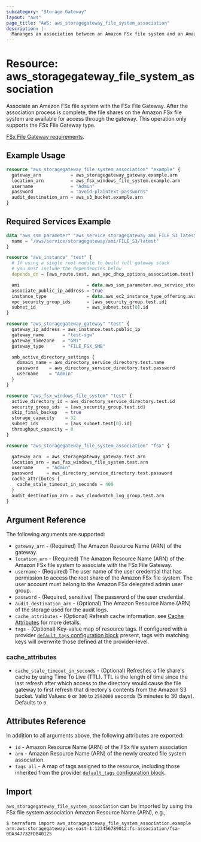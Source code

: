 ```yaml
---
subcategory: "Storage Gateway"
layout: "aws"
page_title: "AWS: aws_storagegateway_file_system_association"
description: |-
  Mananges an association between an Amazon FSx file system and an Amazon FSx File Gateway.
---
```


# Resource: aws_storagegateway_file_system_association

Associate an Amazon FSx file system with the FSx File Gateway. After the association process is complete, the file shares on the Amazon FSx file system are available for access through the gateway. This operation only supports the FSx File Gateway type.

[FSx File Gateway requirements](https://docs.aws.amazon.com/filegateway/latest/filefsxw/Requirements.html).

## Example Usage

```terraform
resource "aws_storagegateway_file_system_association" "example" {
  gateway_arn           = aws_storagegateway_gateway.example.arn
  location_arn          = aws_fsx_windows_file_system.example.arn
  username              = "Admin"
  password              = "avoid-plaintext-passwords"
  audit_destination_arn = aws_s3_bucket.example.arn
}
```

## Required Services Example

```terraform
data "aws_ssm_parameter" "aws_service_storagegateway_ami_FILE_S3_latest" {
  name = "/aws/service/storagegateway/ami/FILE_S3/latest"
}

resource "aws_instance" "test" {
  # If using a single root module to build full gateway stack
  # you must include the dependencies below
  depends_on = [aws_route.test, aws_vpc_dhcp_options_association.test]

  ami                         = data.aws_ssm_parameter.aws_service_storagegateway_ami_FILE_S3_latest.value
  associate_public_ip_address = true
  instance_type               = data.aws_ec2_instance_type_offering.available.instance_type
  vpc_security_group_ids      = [aws_security_group.test.id]
  subnet_id                   = aws_subnet.test[0].id
}

resource "aws_storagegateway_gateway" "test" {
  gateway_ip_address = aws_instance.test.public_ip
  gateway_name       = "test-sgw"
  gateway_timezone   = "GMT"
  gateway_type       = "FILE_FSX_SMB"

  smb_active_directory_settings {
    domain_name = aws_directory_service_directory.test.name
    password    = aws_directory_service_directory.test.password
    username    = "Admin"
  }
}

resource "aws_fsx_windows_file_system" "test" {
  active_directory_id = aws_directory_service_directory.test.id
  security_group_ids  = [aws_security_group.test.id]
  skip_final_backup   = true
  storage_capacity    = 32
  subnet_ids          = [aws_subnet.test[0].id]
  throughput_capacity = 8
}

resource "aws_storagegateway_file_system_association" "fsx" {

  gateway_arn  = aws_storagegateway_gateway.test.arn
  location_arn = aws_fsx_windows_file_system.test.arn
  username     = "Admin"
  password     = aws_directory_service_directory.test.password
  cache_attributes {
    cache_stale_timeout_in_seconds = 400
  }
  audit_destination_arn = aws_cloudwatch_log_group.test.arn
}
```

## Argument Reference

The following arguments are supported:

* `gateway_arn` - (Required) The Amazon Resource Name (ARN) of the gateway.
* `location_arn` - (Required) The Amazon Resource Name (ARN) of the Amazon FSx file system to associate with the FSx File Gateway.
* `username` - (Required) The user name of the user credential that has permission to access the root share of the Amazon FSx file system. The user account must belong to the Amazon FSx delegated admin user group.
* `password` - (Required, sensitive) The password of the user credential.
* `audit_destination_arn` - (Optional) The Amazon Resource Name (ARN) of the storage used for the audit logs.
* `cache_attributes` - (Optional) Refresh cache information. see [Cache Attributes](#cache_attributes) for more details.
* `tags` - (Optional) Key-value map of resource tags. If configured with a provider [`default_tags` configuration block](https://registry.terraform.io/providers/hashicorp/aws/latest/docs#default_tags-configuration-block) present, tags with matching keys will overwrite those defined at the provider-level.

### cache_attributes

* `cache_stale_timeout_in_seconds` - (Optional) Refreshes a file share's cache by using Time To Live (TTL).
 TTL is the length of time since the last refresh after which access to the directory would cause the file gateway
  to first refresh that directory's contents from the Amazon S3 bucket. Valid Values: `0` or `300` to `2592000` seconds (5 minutes to 30 days). Defaults to `0`

## Attributes Reference

In addition to all arguments above, the following attributes are exported:

* `id` - Amazon Resource Name (ARN) of the FSx file system association
* `arn` - Amazon Resource Name (ARN) of the newly created file system association.
* `tags_all` - A map of tags assigned to the resource, including those inherited from the provider [`default_tags` configuration block](https://registry.terraform.io/providers/hashicorp/aws/latest/docs#default_tags-configuration-block).

## Import

`aws_storagegateway_file_system_association` can be imported by using the FSx file system association Amazon Resource Name (ARN), e.g.,

```
$ terraform import aws_storagegateway_file_system_association.example arn:aws:storagegateway:us-east-1:123456789012:fs-association/fsa-0DA347732FDB40125
```
